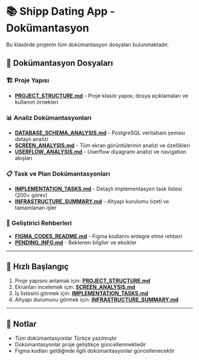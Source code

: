 # 📚 Shipp Dating App - Dokümantasyon

Bu klasörde projenin tüm dokümantasyon dosyaları bulunmaktadır.

## 📑 Dokümantasyon Dosyaları

### 🏗️ Proje Yapısı
- **[PROJECT_STRUCTURE.md](./PROJECT_STRUCTURE.md)** - Proje klasör yapısı, dosya açıklamaları ve kullanım örnekleri

### 📊 Analiz Dokümantasyonları
- **[DATABASE_SCHEMA_ANALYSIS.md](./DATABASE_SCHEMA_ANALYSIS.md)** - PostgreSQL veritabanı şeması detaylı analizi
- **[SCREEN_ANALYSIS.md](./SCREEN_ANALYSIS.md)** - Tüm ekran görüntülerinin analizi ve özellikleri
- **[USERFLOW_ANALYSIS.md](./USERFLOW_ANALYSIS.md)** - Userflow diyagramı analizi ve navigation akışları

### 📋 Task ve Plan Dokümantasyonları
- **[IMPLEMENTATION_TASKS.md](./IMPLEMENTATION_TASKS.md)** - Detaylı implementasyon task listesi (200+ görev)
- **[INFRASTRUCTURE_SUMMARY.md](./INFRASTRUCTURE_SUMMARY.md)** - Altyapı kurulumu özeti ve tamamlanan işler

### 🔧 Geliştirici Rehberleri
- **[FIGMA_CODES_README.md](./FIGMA_CODES_README.md)** - Figma kodlarını entegre etme rehberi
- **[PENDING_INFO.md](./PENDING_INFO.md)** - Beklenen bilgiler ve eksikler

---

## 🚀 Hızlı Başlangıç

1. Proje yapısını anlamak için: **[PROJECT_STRUCTURE.md](./PROJECT_STRUCTURE.md)**
2. Ekranları incelemek için: **[SCREEN_ANALYSIS.md](./SCREEN_ANALYSIS.md)**
3. İş listesini görmek için: **[IMPLEMENTATION_TASKS.md](./IMPLEMENTATION_TASKS.md)**
4. Altyapı durumunu görmek için: **[INFRASTRUCTURE_SUMMARY.md](./INFRASTRUCTURE_SUMMARY.md)**

---

## 📝 Notlar

- Tüm dokümantasyonlar Türkçe yazılmıştır
- Dokümantasyonlar proje geliştikçe güncellenmektedir
- Figma kodları geldiğinde ilgili dokümantasyonlar güncellenecektir
